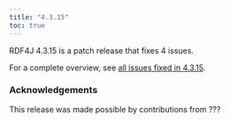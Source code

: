 ```yaml
---
title: "4.3.15"
toc: true
---
```

RDF4J 4.3.15 is a patch release that fixes 4 issues.

For a complete overview, see [all issues fixed in 4.3.15](https://github.com/eclipse/rdf4j/milestone/112?closed=1).

### Acknowledgements

This release was made possible by contributions from ???
